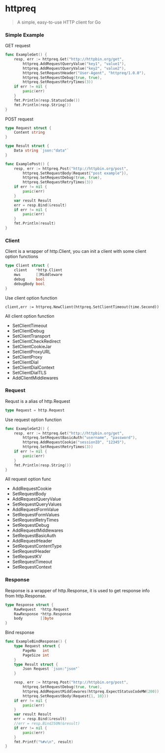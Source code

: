 # httpreq

> A simple, easy-to-use HTTP client for Go

### Simple Example

GET request

```go
func ExampleGet() {
	resp, err := httpreq.Get("http://httpbin.org/get",
		httpreq.AddRequestQueryValue("key1", "value1"),
		httpreq.AddRequestQueryValue("key2", "value2"),
		httpreq.SetRequestHeader("User-Agent", "httpreq/1.0.0"),
		httpreq.SetRequestDebug(true, true),
		httpreq.SetRequestRetryTimes(3))
	if err != nil {
		panic(err)
	}
	fmt.Println(resp.StatusCode())
	fmt.Println(resp.String())
}
```

POST request

```go
type Request struct {
	Content string
}

type Result struct {
	Data string `json:"data"`
}

func ExamplePost() {
	resp, err := httpreq.Post("http://httpbin.org/post",
		httpreq.SetRequestBody(Request{"post example"}),
		httpreq.SetRequestDebug(true, true),
		httpreq.SetRequestRetryTimes(3))
	if err != nil {
		panic(err)
	}
	var result Result
	err = resp.Bind(&result)
	if err != nil {
		panic(err)
	}
	fmt.Println(result)
}
```

### Client

Client is a wrapper of http.Client,  you can init a client with some client option functions

```go
type Client struct {
	client    *http.Client
	mws       []Middleware
	debug     bool
	debugBody bool
}
```

Use client option function

```
client,err := httpreq.NewClient(httpreq.SetClientTimeout(time.Second))
```

All client option function

- SetClientTimeout
- SetClientDebug
- SetClientTransport
- SetClientCheckRedirect
- SetClientCookieJar
- SetClientProxyURL
- SetClientProxy
- SetClientDial
- SetClientDialContext
- SetClientDialTLS
- AddClientMiddlewares

### Request

Requst is a alias of http.Request

```go
type Request = http.Request
```

Use request option function

```go
func ExampleGet2() {
	resp, err := httpreq.Get("http://httpbin.org/get",
		httpreq.SetRequestBasicAuth("username", "password"),
		httpreq.AddRequestCookie("sessionID", "12345"),
		httpreq.SetRequestRetryTimes(3))
	if err != nil {
		panic(err)
	}
	fmt.Println(resp.String())
}
```

All request option func

- AddRequestCookie
- SetRequestBody
- AddRequestQueryValue
- SetRequestQueryValues
- AddRequestFormValue
- SetRequestFormValues
- SetRequestRetryTimes
- SetRequestDebug
- AddRequestMiddlewares
- SetRequestBasicAuth
- AddRequestHeader
- SetRequestContentType
- SetRequestHeader
- SetRequestKV
- SetRequestTimeout
- SetRequestContext

### Response

Response is a wrapper of http.Response, it is used to get response info from http.Response.

```go
type Response struct {
	RawRequest  *http.Request
	RawResponse *http.Response
	body        []byte
}
```

Bind response

```go
func ExampleBindResponse() {
	type Request struct {
		PageNo   int
		PageSize int
	}
	type Result struct {
		Json Request `json:"json"`
	}

	resp, err := httpreq.Post("http://httpbin.org/post",
		httpreq.SetRequestDebug(true, true),
		httpreq.AddRequestMiddlewares(httpreq.ExpectStatusCodeMW(200)),
		httpreq.SetRequestBody(Request{1, 10}))
	if err != nil {
		panic(err)
	}
	var result Result
	err = resp.Bind(&result)
	//err = resp.BindJSON(&result)
	if err != nil {
		panic(err)
	}
	fmt.Printf("%#v\n", result)
}
```


